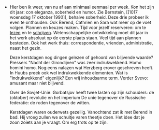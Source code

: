 - Hier ben ik weer, van nu af aan minimaal eenmaal per week. Kon het zijn dit jaar: con eleganza, soberheid en humor. Zie Bernstein, [[1017 woensdag 17 oktober 1990]], behalve soberheid. Deze drie probeer ik even te onthouden. Ook Berend, Cathrien en Sara wat meer op de voet volgen. Plannen en keuzes maken. Tijd voor jezelf reserveren: om te <u>lezen</u> en te <u>schrijven</u>. Wetenschappelijke ontwikkeling moet dit jaar in het werk absoluut op de eerste plaats staan. Veel tijd aan plannen besteden. Ook het werk thuis: correspondentie, vrienden, administratie, naast het gezin. 
  
  Deze kerstdagen nog dingen gelezen of gehoord van blijvende waarde? Pressers "Nacht der Girondijnen" was zeer indrukwekkend. Homo homini homo. Nog eens nalazen wat Herzberg erover geschreven heeft. In Huubs preek ook wel indrukwekkende elementen. Wat is "indrukwekkend" eigenlijk? Een vrij inhoudsarme term. Verder Svevo: amusant maar niet blijvend. 
  
  Over de Sovjet-Unie: Gorbatsjov heeft twee lasten op zijn schouders: de (oktober) revolutie en het imperium De unie tegenover de Russische federatie: de roden tegenover de witten.
  
  Kerstdagen waren ouderwets gezellig. Vanochtend zat ik met Berend in bad. Hij vroeg zullen we schuitje varen theetje doen. Het idee dat je zoon zoiets aan je vraagt. Om erg trots op te zijn.